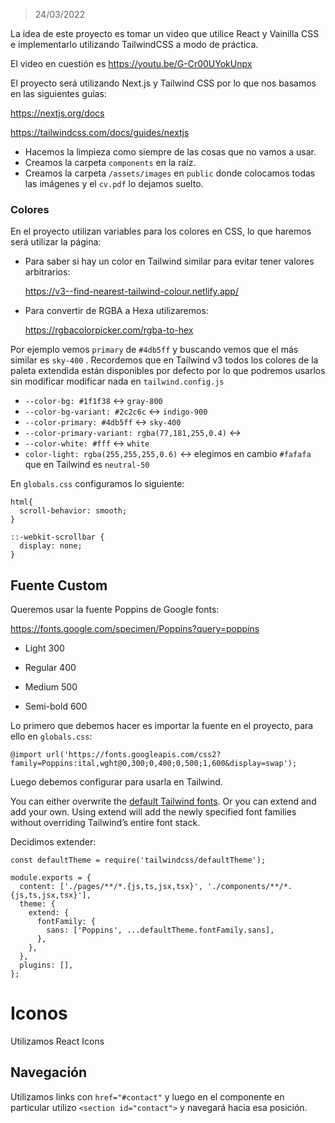 > 24/03/2022

La idea de este proyecto es tomar un video que utilice React y Vainilla CSS e implementarlo utilizando TailwindCSS a modo de práctica.

El video en cuestión es https://youtu.be/G-Cr00UYokUnpx 



El proyecto será utilizando Next.js y Tailwind CSS por lo que nos basamos en las siguientes guías:

https://nextjs.org/docs

https://tailwindcss.com/docs/guides/nextjs



* Hacemos la limpieza como siempre de las cosas que no vamos a usar.
* Creamos la carpeta `components` en la raíz.
* Creamos la carpeta `/assets/images` en `public` donde colocamos todas las imágenes y el `cv.pdf` lo dejamos suelto.

### Colores

En el proyecto utilizan variables para los colores en CSS, lo que haremos será utilizar la página:



* Para saber si hay un color en Tailwind similar para evitar tener valores arbitrarios:

  https://v3--find-nearest-tailwind-colour.netlify.app/

* Para convertir de RGBA a Hexa utilizaremos: 

  https://rgbacolorpicker.com/rgba-to-hex

Por ejemplo vemos `primary` de `#4db5ff` y buscando vemos que el más similar es `sky-400` . Recordemos que en Tailwind v3 todos los colores de la paleta extendida están disponibles por defecto por lo que podremos usarlos sin modificar modificar nada en `tailwind.config.js`

* `--color-bg: #1f1f38` :left_right_arrow: `gray-800`
* `--color-bg-variant: #2c2c6c` :left_right_arrow: `indigo-900`
* `--color-primary: #4db5ff` :left_right_arrow: `sky-400`
* `--color-primary-variant: rgba(77,181,255,0.4)` :left_right_arrow: 
* `--color-white: #fff` :left_right_arrow: `white`
* `color-light: rgba(255,255,255,0.6)` :left_right_arrow: elegimos en cambio `#fafafa` que en Tailwind es `neutral-50`



En `globals.css` configuramos lo siguiente:

```
html{
  scroll-behavior: smooth;
}

::-webkit-scrollbar {
  display: none;
}
```



## Fuente Custom

Queremos usar la fuente Poppins de Google fonts:

https://fonts.google.com/specimen/Poppins?query=poppins

* Light 300

* Regular 400

* Medium 500

* Semi-bold 600



Lo primero que debemos hacer es importar la fuente en el proyecto, para ello en `globals.css`:

```
@import url('https://fonts.googleapis.com/css2?family=Poppins:ital,wght@0,300;0,400;0,500;1,600&display=swap');
```



Luego debemos configurar para usarla en Tailwind.

You can either overwrite the [default Tailwind fonts](https://tailwindcss.com/docs/font-family). Or you can extend and add your own. Using extend will add the newly specified font families without overriding Tailwind’s entire font stack.

Decidimos extender:

```
const defaultTheme = require('tailwindcss/defaultTheme');

module.exports = {
  content: ['./pages/**/*.{js,ts,jsx,tsx}', './components/**/*.{js,ts,jsx,tsx}'],
  theme: {
    extend: {
      fontFamily: {
        sans: ['Poppins', ...defaultTheme.fontFamily.sans],
      },
    },
  },
  plugins: [],
};

```



# Iconos

Utilizamos React Icons



## Navegación

Utilizamos links con `href="#contact"` y luego en el componente en particular utilizo `<section id="contact">` y navegará hacia esa posición.
